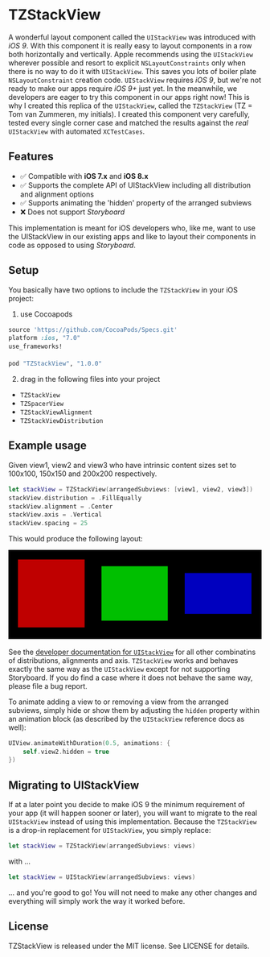 # TZStackView
A wonderful layout component called the `UIStackView` was introduced with *iOS 9*. With this component it is really easy to layout components in a row both horizontally and vertically. Apple recommends using the `UIStackView` wherever possible and resort to explicit `NSLayoutConstraints` only when there is no way to do it with `UIStackView`. This saves you lots of boiler plate `NSLayoutConstraint` creation code. `UIStackView` requires *iOS 9*, but we're not ready to make our apps require *iOS 9+* just yet. In the meanwhile, we developers are eager to try this component in our apps right now! This is why I created this replica of the `UIStackView`, called the `TZStackView` (TZ = Tom van Zummeren, my initials). I created this component very carefully, tested every single corner case and matched the results against the *real* `UIStackView` with automated `XCTestCases`.

## Features
- ✅ Compatible with **iOS 7.x** and **iOS 8.x**
- ✅ Supports the complete API of UIStackView including all distribution and alignment options
- ✅ Supports animating the 'hidden' property of the arranged subviews
- ❌ Does not support *Storyboard*

This implementation is meant for iOS developers who, like me, want to use the UIStackView in our existing apps and like to layout their components in code as opposed to using *Storyboard*.

## Setup
You basically have two options to include the `TZStackView` in your iOS project:

1) use Cocoapods
```ruby
source 'https://github.com/CocoaPods/Specs.git'
platform :ios, "7.0"
use_frameworks!

pod "TZStackView", "1.0.0"
```


2) drag in the following files into your project
* `TZStackView`
* `TZSpacerView`
* `TZStackViewAlignment`
* `TZStackViewDistribution`

## Example usage
Given view1, view2 and view3 who have intrinsic content sizes set to 100x100, 150x150 and 200x200 respectively.

```swift
let stackView = TZStackView(arrangedSubviews: [view1, view2, view3])
stackView.distribution = .FillEqually
stackView.alignment = .Center
stackView.axis = .Vertical
stackView.spacing = 25
```

This would produce the following layout:

![TZStackView Layout example](/assets/layout-example.png)

See the [developer documentation for `UIStackView`](https://developer.apple.com/library/prerelease/ios/documentation/UIKit/Reference/UIStackView_Class_Reference/) for all other combinatins of distributions, alignments and axis. `TZStackView` works and behaves exactly the same way as the `UIStackView` except for not supporting Storyboard. If you do find a case where it does not behave the same way, please file a bug report.

To animate adding a view to or removing a view from the arranged subviews, simply hide or show them by adjusting the `hidden` property within an animation block (as described by the `UIStackView` reference docs as well):

```swift
UIView.animateWithDuration(0.5, animations: {
	self.view2.hidden = true
})
```

## Migrating to UIStackView
If at a later point you decide to make iOS 9 the minimum requirement of your app (it will happen sooner or later), you will want to migrate to the real `UIStackView` instead of using this implementation. Because the `TZStackView` is a drop-in replacement for `UIStackView`, you simply replace:

```swift
let stackView = TZStackView(arrangedSubviews: views)
```

with ...

```swift
let stackView = UIStackView(arrangedSubviews: views)
```

... and you're good to go! You will not need to make any other changes and everything will simply work the way it worked before.

## License
TZStackView is released under the MIT license. See LICENSE for details.
